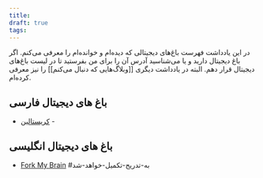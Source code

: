```yaml
---
title: 
draft: true
tags:
---
```


در این یادداشت فهرست باغ‌های دیجیتالی که دیده‌ام و خوانده‌ام را معرفی می‌کنم.
اگر باغ دیجیتال دارید و یا می‌شناسید آدرس آن را برای من بفرستید تا در لیست باغ‌های دیجیتال قرار دهم.
البته در یادداشت دیگری [[وبلاگ‌هایی که دنبال می‌کنم]] را نیز معرفی کرده‌ام.
## باغ های دیجیتال فارسی
- [کریستالین](https://blog.eledah.ir/) - 
## باغ های دیجیتال انگلیسی
- [Fork My Brain](https://notes.nicolevanderhoeven.com/Fork+My+Brain)
#به-تدریج-تکمیل-خواهد-شد 
